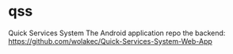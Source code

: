 # qss
Quick Services System
The Android application repo 
the backend:
https://github.com/wolakec/Quick-Services-System-Web-App

